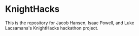 # KnightHacks
This is the repository for Jacob Hansen, Isaac Powell, and Luke Lacsamana's KnightHacks hackathon project.
